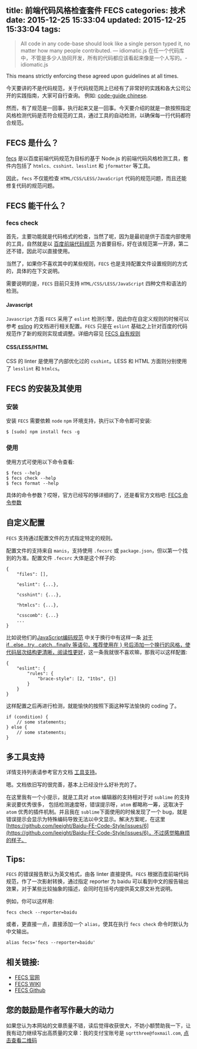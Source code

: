 title: 前端代码风格检查套件 FECS
categories: 技术
date: 2015-12-25 15:33:04
updated: 2015-12-25 15:33:04
tags:
---


> All code in any code-base should look like a single person typed it, no matter how many people contributed. — idiomatic.js
> 在任一个代码库中，不管是多少人协同开发，所有的代码都应该看起来像是一个人写的。- idiomatic.js

This means strictly enforcing these agreed upon guidelines at all times. 

<!-- more -->

今天要讲的不是代码规范，关于代码规范网上已经有了非常好的实践和各大公司公开的实践指南，大家可自行查询。 例如: [code-guide chinese](http://zoomzhao.github.io/code-guide/).

然而，有了规范是一回事，执行起来又是一回事。今天要介绍的就是一款按照指定风格检测代码是否符合规范的工具，通过工具的自动检测，以确保每一行代码都符合规范。

## FECS 是什么？

[fecs](http://fecs.baidu.com/) 是以百度前端代码规范为目标的基于 Node.js 的前端代码风格检测工具，套件内包括了 `htmlcs、csshint、lesslint` 和 `jformatter` 等工具。

因此，`fecs` 不仅能检查 `HTML/CSS/LESS/JavaScript` 代码的规范问题，而且还能修复代码的规范问题。

## FECS 能干什么？

### fecs check

首先，主要功能就是代码格式的检查，当然了呢，因为是最初是供于百度内部使用的工具，自然就是以 [百度前端代码规范](https://github.com/ecomfe/spec/) 为首要目标，好在该规范第一开源，第二还不错，因此可以直接使用。

当然了，如果你不喜欢其中的某些规则，`FECS` 也是支持配置文件设置规则的方式的，具体的在下文说明。

需要说明的是，`FECS` 目前只支持 `HTML/CSS/LESS/JavaScript` 四种文件和语法的检测。

#### Javascript

`Javascript` 方面 `FECS` 采用了 `eslint` 检测引擎，因此你在自定义规则的时候可以参考 [esling](http://esling.org/) 的文档进行相关配置。`FECS` 只是在 `eslint` 基础之上针对百度的代码规范作了新的规则实现或调整。详细内容见 [FECS 自有规则](https://github.com/ecomfe/fecs/wiki/FECSRules)

#### CSS/LESS/HTML

CSS 的 linter 是使用了内部优化过的 `csshint`。LESS 和 HTML 方面则分别使用了 `lesslint` 和 `htmlcs`。

## FECS 的安装及其使用

### 安装

安装 `FECS` 需要依赖 `node` `npm` 环境支持，执行以下命令即可安装:

```
$ [sudo] npm install fecs -g
```

### 使用

使用方式可使用以下命令查看:

```
$ fecs --help
$ fecs check --help
$ fecs format --help
```

具体的命令参数？哎呀，官方已经写的够详细的了，还是看官方文档吧: [FECS 命令参数](https://github.com/ecomfe/fecs/wiki/CLI)

## 自定义配置

`FECS` 支持通过配置文件的方式指定特定的规则。

配置文件的支持来自 `manis`，支持使用 `.fecsrc` 或 `package.json`，但以第一个找到的为准。配置文件 `.fecsrc` 大体是这个样子的:

```
{
    "files": [],

    "eslint": {...},

    "csshint": {...},

    "htmlcs": {...},

    "csscomb": {...}
    ...
}
```

比如说他们的[JavaScript编码规范](https://github.com/ecomfe/spec/blob/master/javascript-style-guide.md) 中关于换行中有这样一条 [对于if...else...try...catch...finally 等语句，推荐使用在 } 号后添加一个换行的风格，使代码层次结构更清晰，阅读性更好](https://github.com/ecomfe/spec/blob/master/javascript-style-guide.md#建议-对于-ifelsetrycatchfinally-等语句推荐使用在--号后添加一个换行-的风格使代码层次结构更清晰阅读性更好)，这一条我就很不喜欢嘛，那我可以这样配置:

```
{
    "eslint": {
        "rules": {
            "brace-style": [2, "1tbs", {}]
        }
    }
}
```

这样配置之后再进行检测，就能愉快的按照下面这种写法愉快的 coding 了。

```
if (condition) {
    // some statements;
} else {
    // some statements;
}
```

## 多工具支持

详情支持列表请参考官方文档 [工具支持](https://github.com/ecomfe/fecs#工具支持)。

嗯。文档依旧写的很完善，基本上已经没什么好补充的了。

在这里我有一个小提示，就是工具对 `atom` 编辑器的支持相对于对 `sublime` 的支持来说要优秀很多， 包括检测速度呀，错误提示呀，`atom` 都略称一筹，这取决于 `atom` 优秀的插件机制。并且我在 `sublime`下面使用的时候发现了一个 bug，就是错误提示会显示为特殊编码导致无法以中文显示。解决方案呢，在这里[https://github.com/leeight/Baidu-FE-Code-Style/issues/6](https://github.com/leeight/Baidu-FE-Code-Style/issues/6)，不过感觉略麻烦的样子。

## Tips: 

`FECS` 的错误报告默认为英文格式，由各 linter 直接提供。`FECS` 根据百度前端代码规范，作了一次影射转换，通过指定 reporter 为 baidu 可以看到中文的报告输出效果，对于某些比较抽象的描述，会同时在括号内提供英文原文补充说明。

例如，你可以这样用: 

```
fecs check --reporter=baidu 
```

或者，更直接一点，直接添加一个 `alias`，使其在执行 `fecs check` 命令时默认为中文输出。

```
alias fecs='fecs --reporter=baidu'
```

## 相关链接:

* [FECS 官网](http://fecs.baidu.com/)
* [FECS WIKI](http://github.com/ecomfe/fecs/wiki)
* [FECS Github](http://github.com/ecomfe/fecs)

## 您的鼓励是作者写作最大的动力

如果您认为本网站的文章质量不错，读后觉得收获很大，不妨小额赞助我一下，让我有动力继续写出高质量的文章：我的支付宝账号是 `sqrtthree@foxmail.com`, [点击查看二维码](http://7xl8me.com1.z0.glb.clouddn.com/alipay.JPG)

